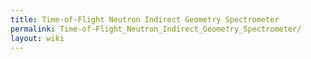 ```yaml
---
title: Time-of-Flight Neutron Indirect Geometry Spectrometer
permalink: Time-of-Flight_Neutron_Indirect_Geometry_Spectrometer/
layout: wiki
---
```


<nxformat file="NXtofnigs.xml" tree="yes"></nxformat>
